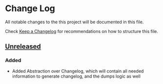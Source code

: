 # Change Log

All notable changes to the this project will be documented in this file.

Check [Keep a Changelog](http://keepachangelog.com/) for recommendations on how to structure this file.

## [Unreleased]
### Added
- Added Abstraction over Changelog, which will contain all needed information to generate changelog, and the dumps logic as well

[Unreleased]: https://github.com/UBtrNvME/changelog/compare/a90a9303914fd90964ceee433f1f06304950b1b7...HEAD
